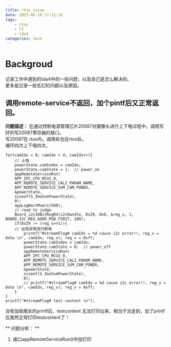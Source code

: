 ```yaml
---
title: rtos_issue
date: 2023-05-18 17:11:14
tags: 
	- rtos
	- TI
	- tda4
categories: tech
---
```


# Backgroud
记录工作中遇到的tda4中的一些问题，以及自己是怎么解决的。  
更多是记录一些玄幻的问题以及原因。

## 调用remote-service不返回，加个pintf后又正常返回。
**问题描述：**
在通过控制电源管理芯片20087对摄像头进行上下电过程中，调用写好的写20087寄存器的接口。  
写20087在 rtos内，调用处也在rtos处。  
循环四次上下电四次。  
```
for(camIdx = 0; camIdx < 4; camIdx++){
	// 上电
	powerState.camIndex = camIdx;
	powerState.camState = 1;  // power_on
	appRemoteServiceRun(
	APP_IPC_CPU_MCU2_0,
	APP_REMOTE_SERVICE_CALI_PARAM_NAME,
	APP_REMOTE_SERVICE_SVM_CAM_POWER,
	&powerState,
	sizeof(S_ImoSvmPowerState),
	0);
	appLogWaitMsecs(500);
	// read to judge
	Board_i2c16BitRegRd(i2cHandle, 0x29, 0x0, &reg_v, 1, BOARD_I2C_REG_ADDR_MSB_FIRST, 100);
	if(0x29 != (reg_v>>1)){
	// 出现异常进行断电
		printf("#streamFlag# camIdx = %d cause i2c error!!, reg_v = 0x%x \n", camIdx, reg_v); reg_v = 0xff;
		powerState.camIndex = camIdx;
		powerState.camState = 0;  // power_off
		appRemoteServiceRun(
		APP_IPC_CPU_MCU2_0,
		APP_REMOTE_SERVICE_CALI_PARAM_NAME,
		APP_REMOTE_SERVICE_SVM_CAM_POWER,
		&powerState,
		sizeof(S_ImoSvmPowerState),
		0);
		// printf("#streamFlag# camIdx = %d cause i2c error!!, reg_v = 0x%x \n", camIdx, reg_v); reg_v = 0xff;
	}
}
printf("#streamFlag# test content \n");
```
没有加结尾处的printf后，testcontent 无法打印出来，相当于没走到，加了printf后竟然正常打印testcontent了！

** 问题分析： ** 
1. 接口appRemoteServiceRun()中加打印  
